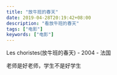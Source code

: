 ```yaml
---
title: "放牛班的春天"
date: 2019-04-28T20:19:42+08:00
description: "看放牛班的春天"
tags: ["电影"]
keywords: ["电影"]
---
```


Les choristes(放牛班的春天) - 2004 - 法国

老师是好老师，学生不是好学生
